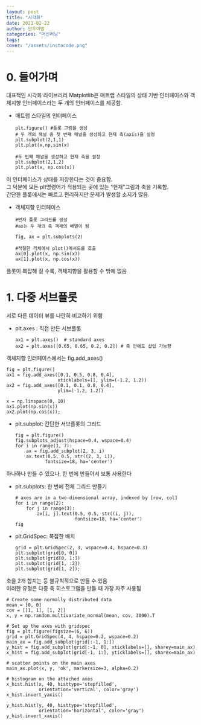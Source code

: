 ```yaml
---
layout: post
title: "시각화"
date: 2021-02-22
author: 단우아범
categories: "머신러닝"
tags:	
cover: "/assets/instacode.png"
---
```


# 0. 들어가며  
대표적인 시각화 라이브러리 Matplotlib은 매트랩 스타일의 상태 기반 인터페이스와 객체지향 인터페이스라는 두 개의 인터페이스를 제공함.  

- 매트랩 스타일의 인터페이스  
  ```
  plt.figure() #플롯 그림을 생성
  # 두 개의 패널 중 첫 번째 패널을 생성하고 현재 축(axis)을 설정
  plt.subplot(2,1,1)
  plt.plot(x,np,sin(x)

  #두 번째 패널을 생성하고 현재 축을 설정
  plt.subplot(2,1,2)
  plt.plot(x, np.cos(x))
  ```
이 인터페이스가 상태를 저장한다는 것이 중요함.  
그 덕분에 모든 plt명령어가 적용되는 곳에 있는 "현재"그림과 축을 기록함.  
간단한 플롯에서는 빠르고 편리하지만 문제가 발생할 소지가 많음.  

- 객체지향 인터페이스  
  ```
  #먼저 플롯 그리드를 생성
  #ax는 두 개의 축 객체의 배열이 됨

  fig, ax = plt.subplots(2)

  #적절한 객체에서 plot()메서드를 호출
  ax[0].plot(x, np.sin(x))
  ax[1].plot(x, np.cos(x))
  ```
플롯이 복잡해 질 수록, 객체지향을 활용할 수 밖에 없음  


# 1. 다중 서브플롯
서로 다른 데이터 뷰를 나란히 비교하기 위함  
- plt.axes : 직접 만든 서브플롯
  ```
  ax1 = plt.axes()  # standard axes
  ax2 = plt.axes([0.65, 0.65, 0.2, 0.2]) # 축 안에도 삽입 가능함
  ```
객체지향 인터페이스에서는 fig.add_axes()  
  ```
  fig = plt.figure()
  ax1 = fig.add_axes([0.1, 0.5, 0.8, 0.4],
                     xticklabels=[], ylim=(-1.2, 1.2))
  ax2 = fig.add_axes([0.1, 0.1, 0.8, 0.4],
                     ylim=(-1.2, 1.2))

  x = np.linspace(0, 10)
  ax1.plot(np.sin(x))
  ax2.plot(np.cos(x));
  ```
 
- plt.subplot: 간단한 서브플롯의 그리드  
  ```
  fig = plt.figure()
  fig.subplots_adjust(hspace=0.4, wspace=0.4)
  for i in range(1, 7):
      ax = fig.add_subplot(2, 3, i)
      ax.text(0.5, 0.5, str((2, 3, i)),
             fontsize=18, ha='center')
  ```
하나하나 만들 수 있으나, 한 번에 만들어서 보통 사용한다  

- plt.subplots: 한 번에 전체 그리드 만들기  
  ```
  # axes are in a two-dimensional array, indexed by [row, col]
  for i in range(2):
      for j in range(3):
          ax[i, j].text(0.5, 0.5, str((i, j)),
                        fontsize=18, ha='center')
  fig
  ```

- plt.GridSpec: 복잡한 배치
  ```
  grid = plt.GridSpec(2, 3, wspace=0.4, hspace=0.3)
  plt.subplot(grid[0, 0])
  plt.subplot(grid[0, 1:])
  plt.subplot(grid[1, :2])
  plt.subplot(grid[1, 2]);
  ```
축을 2개 합치는 등 불규칙적으로 만들 수 있음  
이러한 유형은 다중 축 히스토그램을 만들 때 가장 자주 사용됨  
  ```
  # Create some normally distributed data
  mean = [0, 0]
  cov = [[1, 1], [1, 2]]
  x, y = np.random.multivariate_normal(mean, cov, 3000).T

  # Set up the axes with gridspec
  fig = plt.figure(figsize=(6, 6))
  grid = plt.GridSpec(4, 4, hspace=0.2, wspace=0.2)
  main_ax = fig.add_subplot(grid[:-1, 1:])
  y_hist = fig.add_subplot(grid[:-1, 0], xticklabels=[], sharey=main_ax)
  x_hist = fig.add_subplot(grid[-1, 1:], yticklabels=[], sharex=main_ax)

  # scatter points on the main axes
  main_ax.plot(x, y, 'ok', markersize=3, alpha=0.2)

  # histogram on the attached axes
  x_hist.hist(x, 40, histtype='stepfilled',
              orientation='vertical', color='gray')
  x_hist.invert_yaxis()

  y_hist.hist(y, 40, histtype='stepfilled',
              orientation='horizontal', color='gray')
  y_hist.invert_xaxis()
  ```



